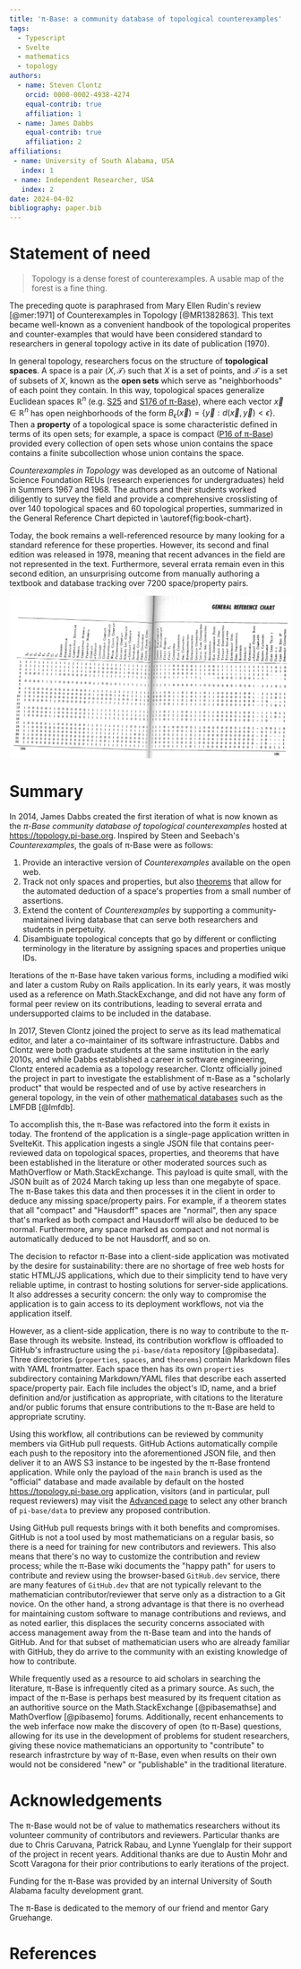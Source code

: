 ```yaml
---
title: 'π-Base: a community database of topological counterexamples'
tags:
  - Typescript
  - Svelte
  - mathematics
  - topology
authors:
  - name: Steven Clontz
    orcid: 0000-0002-4938-4274
    equal-contrib: true
    affiliation: 1
  - name: James Dabbs
    equal-contrib: true
    affiliation: 2
affiliations:
 - name: University of South Alabama, USA
   index: 1
 - name: Independent Researcher, USA
   index: 2
date: 2024-04-02
bibliography: paper.bib
---
```


# Statement of need

> Topology is a dense forest of counterexamples. A usable map of the forest is a fine thing.

The preceding quote is paraphrased from Mary Ellen Rudin's review
[@mer:1971] of Counterexamples in Topology [@MR1382863]. This text
became well-known as a convenient handbook of the topological properites
and counter-examples that would have been considered standard to
researchers in general topology active in its date
of publication (1970).

In general topology, researchers focus on the structure of **topological
spaces**. A space is a pair $\langle X,\mathcal T\rangle$ such that
$X$ is a set of points, and $\mathcal T$ is a set of subsets of $X$,
known as the **open sets** which serve as "neighborhoods" of each
point they contain. In this way, topological spaces generalize
Euclidean spaces $\mathbb R^n$ (e.g. 
[S25](https://topology.pi-base.org/spaces/S000025) and 
[S176 of π-Base](https://topology.pi-base.org/spaces/S000176)), 
where each vector
$\vec x\in\mathbb R^n$ has open neighborhoods of the form
$B_\epsilon(\vec x)=\{\vec y:d(\vec x,\vec y)< \epsilon\}$. Then
a **property** of a topological space is some characteristic defined
in terms of its open sets; for example, a space is compact
([P16 of π-Base](https://topology.pi-base.org/properties/P000016))
provided every collection of open sets whose union contains the space
contains a finite subcollection whose union contains the space.

*Counterexamples in Topology* was developed as an outcome of
National Science Foundation REUs (research experiences for undergraduates)
held in Summers 1967 and 1968. The authors and their students worked
diligently to survey the field and provide a comprehensive crosslisting
of over 140 topological spaces and 60 topological properties, summarized
in the General Reference Chart depicted in \autoref{fig:book-chart}.

Today, the book remains a well-referenced resource by many looking
for a standard reference for these properties. However, its second
and final edition was released in 1978, meaning that recent advances
in the field are not represented in the text. Furthermore, several
errata remain even in this second edition, an unsurprising outcome from 
manually authoring a textbook and database tracking over 7200
space/property pairs.

![Steen and Seebach's print database of topological spaces and properties.\label{fig:book-chart}](book-chart.png)

# Summary

In 2014, James Dabbs created the first iteration of what is now
known as the *π-Base community database of topological counterexamples*
hosted at <https://topology.pi-base.org>. Inspired by Steen and Seebach's
*Counterexamples*, the goals of π-Base were as follows:

1. Provide an interactive version of *Counterexamples* available on
the open web.
2. Track not only spaces and properties, but also
[theorems](https://topology.pi-base.org/theorems) that
allow for the automated deduction of a space's properties from
a small number of assertions.
3. Extend the content of *Counterexamples* by supporting a 
community-maintained living database that can
serve both researchers and students in perpetuity.
4. Disambiguate topological concepts that go by different
or conflicting terminology in the literature by assigning
spaces and properties unique IDs.

Iterations of the π-Base have taken various forms, including
a modified wiki and later a custom Ruby on Rails application.
In its early years, it was mostly used as a reference on
Math.StackExchange, and did not have any form of formal peer review
on its contributions, leading to several errata and undersupported
claims to be included in the database.

In 2017, Steven Clontz joined the project to serve as its
lead mathematical editor, and later a co-maintainer of its
software infrastructure. Dabbs and Clontz were both graduate
students at the same institution in the early 2010s,
and while Dabbs established a career in software
engineering, Clontz entered academia as a topology researcher.
Clontz officially joined the project in part to investigate
the establishment of π-Base as a "scholarly product" that would
be respected and of use by active researchers in general topology,
in the vein of other [mathematical databases](https://mathbases.org/)
such as the LMFDB [@lmfdb].

To accomplish this, the π-Base was refactored into the form it exists
in today. The frontend of the application is a single-page application
written in SvelteKit. This application ingests a single JSON file that
contains peer-reviewed data on topological spaces, properties, and
theorems that have been established in the literature or other moderated
sources such as MathOverflow or Math.StackExchange. This payload is
quite small, with the JSON built as of 2024 March taking up less than
one megabyte of space. The π-Base takes this data and then processes
it in the client in order to deduce any missing space/property pairs.
For example, if a theorem states that all "compact" and "Hausdorff" spaces
are "normal", then any space that's marked as both compact and Hausdorff
will also be deduced to be normal. Furthermore, any space marked as
compact and not normal is automatically deduced to be not Hausdorff,
and so on.

The decision to refactor π-Base into a client-side application was
motivated by the desire for sustainability:
there are no shortage of free web hosts for static HTML/JS applications,
which due to their simplicity tend to have very reliable uptime, in
contrast to hosting solutions for server-side applications. It also
addresses a security concern: the only way to compromise the application
is to gain access to its deployment workflows, not via the application
itself.

However, as a client-side application, there is no way to contribute to the
π-Base through its website. Instead, its contribution workflow is
offloaded to GitHub's infrastructure using the `pi-base/data`
repository [@pibasedata]. Three directories (`properties`, `spaces`,
and `theorems`) contain Markdown files with YAML frontmatter. Each
space then has its own `properties` subdirectory containing Markdown/YAML
files that describe each asserted space/property pair. Each file
includes the object's ID, name, and a brief definition and/or justification
as appropriate, with citations to the literature and/or public forums
that ensure contributions to the π-Base are held to appropriate scrutiny.

Using this workflow, all
contributions can be reviewed by community members via GitHub pull 
requests. GitHub Actions automatically compile each push to the
repository into the aforementioned JSON file, and then deliver it
to an AWS S3 instance to be ingested by the π-Base frontend application.
While only the payload of the `main` branch is used as the "official"
database and made available by default on the hosted
<https://topology.pi-base.org> application, visitors (and in particular,
pull request reviewers) may visit the
[Advanced page](https://topology.pi-base.org/dev) to select any other
branch of `pi-base/data` to preview any proposed contribution.

Using GitHub pull requests brings with it both benefits and compromises.
GitHub is not a tool used by most mathematicians on a regular basis, so there
is a need for training for new contributors and reviewers. This also means
that there's no way to customize the contribution and review process; while
the π-Base wiki documents the "happy path" for users to contribute and review using
the browser-based `GitHub.dev` service, there are many features of `GitHub.dev`
that are not typically relevant to the mathematician contributor/reviewer
that serve only as a distraction to a Git novice.
On the other hand, a strong advantage is that there is no overhead for
maintaining custom software to manage contributions and reviews, and as noted
earlier, this displaces the security concerns associated with access management
away from the π-Base team and into the hands of GitHub. And for that subset of
mathematician users who are already familiar with GitHub, they do arrive
to the community with an existing knowledge of how to contribute.

While frequently used as a resource to aid scholars
in searching the literature, π-Base is infrequently cited as a primary
source. As such, the impact of the π-Base is perhaps best measured by its 
frequent citation as an authoritive source on the
Math.StackExchange [@pibasemathse] and MathOverflow [@pibasemo] forums.
Additionally, recent enhancements to the web inferface now make the
discovery of open (to π-Base) questions, allowing for its use in the
development of problems for student researchers, giving these novice
mathematicians an opportunity to "contribute" to research infrastrcture by
way of π-Base, even when results on their own would not be considered "new"
or "publishable" in the traditional literature.

<!-- # Citations

Citations to entries in paper.bib should be in
[rMarkdown](http://rmarkdown.rstudio.com/authoring_bibliographies_and_citations.html)
format.

If you want to cite a software repository URL (e.g. something on GitHub without a preferred
citation) then you can do it with the example BibTeX entry below for @fidgit.

For a quick reference, the following citation commands can be used:
- `@author:2001`  ->  "Author et al. (2001)"
- `[@author:2001]` -> "(Author et al., 2001)"
- `[@author1:2001; @author2:2001]` -> "(Author1 et al., 2001; Author2 et al., 2002)"

# Figures

Figures can be included like this:
![Caption for example figure.\label{fig:example}](figure.png)
and referenced from text using \autoref{fig:example}.

Figure sizes can be customized by adding an optional second parameter:
![Caption for example figure.](figure.png){ width=20% } -->

# Acknowledgements

The π-Base would not be of value to mathematics researchers without its
volunteer community of contributors and reviewers. Particular thanks
are due to Chris Caruvana, Patrick Rabau, and Lynne Yuenglalp for their
support of the project in recent years. Additional thanks are due to
Austin Mohr and Scott Varagona for their prior contributions to early
iterations of the project.

Funding for the π-Base was provided by an internal University of South
Alabama faculty development grant.

The π-Base is dedicated to the memory of our friend and mentor
Gary Gruehange.


# References
